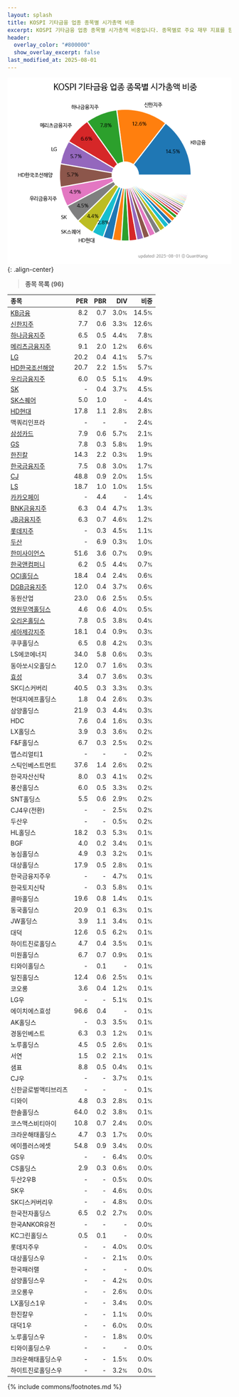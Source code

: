 ```yaml
---
layout: splash
title: KOSPI 기타금융 업종 종목별 시가총액 비중
excerpt: KOSPI 기타금융 업종 종목별 시가총액 비중입니다. 종목별로 주요 재무 지표를 함께 표시합니다.
header:
  overlay_color: "#800000"
  show_overlay_excerpt: false
last_modified_at: 2025-08-01
---
```



![KOSPI 기타금융 업종 종목별 시가총액 비중](/stats/sector/images/kospi_업종_기타금융_종목.png){: .align-center}


> **종목 목록 (96)**<a id="list"></a>

| **종목** | **PER** | **PBR** | **DIV** | **비중** |
| :------- | ------: | ------: | ------: | -------: |
| [KB금융](/105560/) | 8.2 | 0.7 | 3.0<small>%</small> | 14.5<small>%</small> |
| [신한지주](/055550/) | 7.7 | 0.6 | 3.3<small>%</small> | 12.6<small>%</small> |
| [하나금융지주](/086790/) | 6.5 | 0.5 | 4.4<small>%</small> | 7.8<small>%</small> |
| [메리츠금융지주](/138040/) | 9.1 | 2.0 | 1.2<small>%</small> | 6.6<small>%</small> |
| [LG](/003550/) | 20.2 | 0.4 | 4.1<small>%</small> | 5.7<small>%</small> |
| [HD한국조선해양](/009540/) | 20.7 | 2.2 | 1.5<small>%</small> | 5.7<small>%</small> |
| [우리금융지주](/316140/) | 6.0 | 0.5 | 5.1<small>%</small> | 4.9<small>%</small> |
| [SK](/034730/) | - | 0.4 | 3.7<small>%</small> | 4.5<small>%</small> |
| [SK스퀘어](/402340/) | 5.0 | 1.0 | - | 4.4<small>%</small> |
| [HD현대](/267250/) | 17.8 | 1.1 | 2.8<small>%</small> | 2.8<small>%</small> |
| 맥쿼리인프라 | - | - | - | 2.4<small>%</small> |
| [삼성카드](/029780/) | 7.9 | 0.6 | 5.7<small>%</small> | 2.1<small>%</small> |
| [GS](/078930/) | 7.8 | 0.3 | 5.8<small>%</small> | 1.9<small>%</small> |
| [한진칼](/180640/) | 14.3 | 2.2 | 0.3<small>%</small> | 1.9<small>%</small> |
| [한국금융지주](/071050/) | 7.5 | 0.8 | 3.0<small>%</small> | 1.7<small>%</small> |
| [CJ](/001040/) | 48.8 | 0.9 | 2.0<small>%</small> | 1.5<small>%</small> |
| [LS](/006260/) | 18.7 | 1.0 | 1.0<small>%</small> | 1.5<small>%</small> |
| [카카오페이](/377300/) | - | 4.4 | - | 1.4<small>%</small> |
| [BNK금융지주](/138930/) | 6.3 | 0.4 | 4.7<small>%</small> | 1.3<small>%</small> |
| [JB금융지주](/175330/) | 6.3 | 0.7 | 4.6<small>%</small> | 1.2<small>%</small> |
| [롯데지주](/004990/) | - | 0.3 | 4.5<small>%</small> | 1.1<small>%</small> |
| [두산](/000150/) | - | 6.9 | 0.3<small>%</small> | 1.0<small>%</small> |
| [한미사이언스](/008930/) | 51.6 | 3.6 | 0.7<small>%</small> | 0.9<small>%</small> |
| [한국앤컴퍼니](/000240/) | 6.2 | 0.5 | 4.4<small>%</small> | 0.7<small>%</small> |
| [OCI홀딩스](/010060/) | 18.4 | 0.4 | 2.4<small>%</small> | 0.6<small>%</small> |
| [DGB금융지주](/139130/) | 12.0 | 0.4 | 3.7<small>%</small> | 0.6<small>%</small> |
| 동원산업 | 23.0 | 0.6 | 2.5<small>%</small> | 0.5<small>%</small> |
| [영원무역홀딩스](/009970/) | 4.6 | 0.6 | 4.0<small>%</small> | 0.5<small>%</small> |
| [오리온홀딩스](/001800/) | 7.8 | 0.5 | 3.8<small>%</small> | 0.4<small>%</small> |
| [세아제강지주](/003030/) | 18.1 | 0.4 | 0.9<small>%</small> | 0.3<small>%</small> |
| 쿠쿠홀딩스 | 6.5 | 0.8 | 4.2<small>%</small> | 0.3<small>%</small> |
| LS에코에너지 | 34.0 | 5.8 | 0.6<small>%</small> | 0.3<small>%</small> |
| 동아쏘시오홀딩스 | 12.0 | 0.7 | 1.6<small>%</small> | 0.3<small>%</small> |
| [효성](/004800/) | 3.4 | 0.7 | 3.6<small>%</small> | 0.3<small>%</small> |
| SK디스커버리 | 40.5 | 0.3 | 3.3<small>%</small> | 0.3<small>%</small> |
| 현대지에프홀딩스 | 1.8 | 0.4 | 2.6<small>%</small> | 0.3<small>%</small> |
| 삼양홀딩스 | 21.9 | 0.3 | 4.4<small>%</small> | 0.3<small>%</small> |
| HDC | 7.6 | 0.4 | 1.6<small>%</small> | 0.3<small>%</small> |
| LX홀딩스 | 3.9 | 0.3 | 3.6<small>%</small> | 0.2<small>%</small> |
| F&F홀딩스 | 6.7 | 0.3 | 2.5<small>%</small> | 0.2<small>%</small> |
| 맵스리얼티1 | - | - | - | 0.2<small>%</small> |
| 스틱인베스트먼트 | 37.6 | 1.4 | 2.6<small>%</small> | 0.2<small>%</small> |
| 한국자산신탁 | 8.0 | 0.3 | 4.1<small>%</small> | 0.2<small>%</small> |
| 풍산홀딩스 | 6.0 | 0.5 | 3.3<small>%</small> | 0.2<small>%</small> |
| SNT홀딩스 | 5.5 | 0.6 | 2.9<small>%</small> | 0.2<small>%</small> |
| CJ4우(전환) | - | - | 2.5<small>%</small> | 0.2<small>%</small> |
| 두산우 | - | - | 0.5<small>%</small> | 0.2<small>%</small> |
| HL홀딩스 | 18.2 | 0.3 | 5.3<small>%</small> | 0.1<small>%</small> |
| BGF | 4.0 | 0.2 | 3.4<small>%</small> | 0.1<small>%</small> |
| 농심홀딩스 | 4.9 | 0.3 | 3.2<small>%</small> | 0.1<small>%</small> |
| 대상홀딩스 | 17.9 | 0.5 | 2.8<small>%</small> | 0.1<small>%</small> |
| 한국금융지주우 | - | - | 4.7<small>%</small> | 0.1<small>%</small> |
| 한국토지신탁 | - | 0.3 | 5.8<small>%</small> | 0.1<small>%</small> |
| 콜마홀딩스 | 19.6 | 0.8 | 1.4<small>%</small> | 0.1<small>%</small> |
| 동국홀딩스 | 20.9 | 0.1 | 6.3<small>%</small> | 0.1<small>%</small> |
| JW홀딩스 | 3.9 | 1.1 | 3.4<small>%</small> | 0.1<small>%</small> |
| 대덕 | 12.6 | 0.5 | 6.2<small>%</small> | 0.1<small>%</small> |
| 하이트진로홀딩스 | 4.7 | 0.4 | 3.5<small>%</small> | 0.1<small>%</small> |
| 미원홀딩스 | 6.7 | 0.7 | 0.9<small>%</small> | 0.1<small>%</small> |
| 티와이홀딩스 | - | 0.1 | - | 0.1<small>%</small> |
| 일진홀딩스 | 12.4 | 0.6 | 2.5<small>%</small> | 0.1<small>%</small> |
| 코오롱 | 3.6 | 0.4 | 1.2<small>%</small> | 0.1<small>%</small> |
| LG우 | - | - | 5.1<small>%</small> | 0.1<small>%</small> |
| 에이치에스효성 | 96.6 | 0.4 | - | 0.1<small>%</small> |
| AK홀딩스 | - | 0.3 | 3.5<small>%</small> | 0.1<small>%</small> |
| 경동인베스트 | 6.3 | 0.3 | 1.2<small>%</small> | 0.1<small>%</small> |
| 노루홀딩스 | 4.5 | 0.5 | 2.6<small>%</small> | 0.1<small>%</small> |
| 서연 | 1.5 | 0.2 | 2.1<small>%</small> | 0.1<small>%</small> |
| 샘표 | 8.8 | 0.5 | 0.4<small>%</small> | 0.1<small>%</small> |
| CJ우 | - | - | 3.7<small>%</small> | 0.1<small>%</small> |
| 신한글로벌액티브리츠 | - | - | - | 0.1<small>%</small> |
| 디와이 | 4.8 | 0.3 | 2.8<small>%</small> | 0.1<small>%</small> |
| 한솔홀딩스 | 64.0 | 0.2 | 3.8<small>%</small> | 0.1<small>%</small> |
| 코스맥스비티아이 | 10.8 | 0.7 | 2.4<small>%</small> | 0.0<small>%</small> |
| 크라운해태홀딩스 | 4.7 | 0.3 | 1.7<small>%</small> | 0.0<small>%</small> |
| 에이플러스에셋 | 54.8 | 0.9 | 3.4<small>%</small> | 0.0<small>%</small> |
| GS우 | - | - | 6.4<small>%</small> | 0.0<small>%</small> |
| CS홀딩스 | 2.9 | 0.3 | 0.6<small>%</small> | 0.0<small>%</small> |
| 두산2우B | - | - | 0.5<small>%</small> | 0.0<small>%</small> |
| SK우 | - | - | 4.6<small>%</small> | 0.0<small>%</small> |
| SK디스커버리우 | - | - | 4.8<small>%</small> | 0.0<small>%</small> |
| 한국전자홀딩스 | 6.5 | 0.2 | 2.7<small>%</small> | 0.0<small>%</small> |
| 한국ANKOR유전 | - | - | - | 0.0<small>%</small> |
| KC그린홀딩스 | 0.5 | 0.1 | - | 0.0<small>%</small> |
| 롯데지주우 | - | - | 4.0<small>%</small> | 0.0<small>%</small> |
| 대상홀딩스우 | - | - | 2.1<small>%</small> | 0.0<small>%</small> |
| 한국패러랠 | - | - | - | 0.0<small>%</small> |
| 삼양홀딩스우 | - | - | 4.2<small>%</small> | 0.0<small>%</small> |
| 코오롱우 | - | - | 2.6<small>%</small> | 0.0<small>%</small> |
| LX홀딩스1우 | - | - | 3.4<small>%</small> | 0.0<small>%</small> |
| 한진칼우 | - | - | 1.1<small>%</small> | 0.0<small>%</small> |
| 대덕1우 | - | - | 6.0<small>%</small> | 0.0<small>%</small> |
| 노루홀딩스우 | - | - | 1.8<small>%</small> | 0.0<small>%</small> |
| 티와이홀딩스우 | - | - | - | 0.0<small>%</small> |
| 크라운해태홀딩스우 | - | - | 1.5<small>%</small> | 0.0<small>%</small> |
| 하이트진로홀딩스우 | - | - | 3.2<small>%</small> | 0.0<small>%</small> |

{% include commons/footnotes.md %}